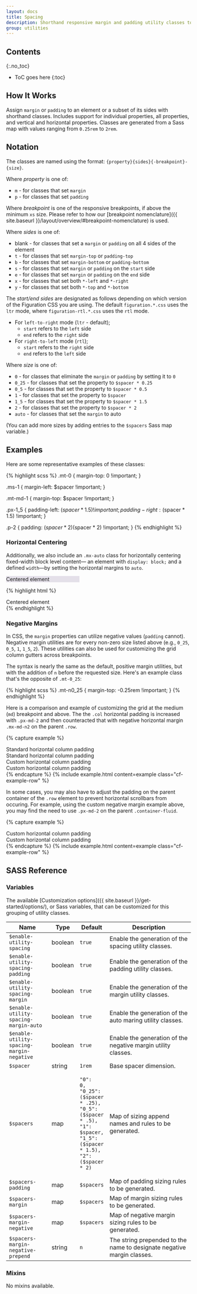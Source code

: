 ```yaml
---
layout: docs
title: Spacing
description: Shorthand responsive margin and padding utility classes to modify an element’s appearance.
group: utilities
---
```


## Contents
{:.no_toc}

* ToC goes here
{:toc}

## How It Works

Assign `margin` or `padding` to an element or a subset of its sides with shorthand classes. Includes support for individual properties, all properties, and vertical and horizontal properties. Classes are generated from a Sass map with values ranging from `0.25rem` to `2rem`.

## Notation

The classes are named using the format: `{property}{sides}{-breakpoint}-{size}`.

Where *property* is one of:

* `m` - for classes that set `margin`
* `p` - for classes that set `padding`

Where *breakpoint* is one of the responsive breakpoints, if above the minimum `xs` size.  Please refer to how our [breakpoint nomenclature]({{ site.baseurl }}/layout/overview/#breakpoint-nomenclature) is used.

Where *sides* is one of:

* blank - for classes that set a `margin` or `padding` on all 4 sides of the element
* `t` - for classes that set `margin-top` or `padding-top`
* `b` - for classes that set `margin-bottom` or `padding-bottom`
* `s` - for classes that set `margin` or `padding` on the `start` side
* `e` - for classes that set `margin` or `padding` on the `end` side
* `x` - for classes that set both `*-left` and `*-right`
* `y` - for classes that set both `*-top` and `*-bottom`

The *start/end sides* are designated as follows depending on which version of the Figuration CSS you are using.  The default `figuration.*.css` uses the `ltr` mode, where `figuration-rtl.*.css` uses the `rtl` mode.

- For `left-to-right` mode (`ltr` - default);
  - `start` refers to the `left` side
  - `end` refers to the `right` side
- For `right-to-left` mode (`rtl`);
  - `start` refers to the `right` side
  - `end` refers to the `left` side

Where *size* is one of:

* `0` - for classes that eliminate the `margin` or `padding` by setting it to `0`
* `0_25` - for classes that set the property to `$spacer * 0.25`
* `0_5` - for classes that set the property to `$spacer * 0.5`
* `1` - for classes that set the property to `$spacer`
* `1_5` - for classes that set the property to `$spacer * 1.5`
* `2` - for classes that set the property to `$spacer * 2`
* `auto` - for classes that set the `margin` to auto

(You can add more sizes by adding entries to the `$spacers` Sass map variable.)

## Examples

Here are some representative examples of these classes:

{% highlight scss %}
.mt-0 {
  margin-top: 0 !important;
}

.ms-1 {
  margin-left: $spacer !important;
}

.mt-md-1 {
  margin-top: $spacer !important;
}

.px-1_5 {
  padding-left: ($spacer * 1.5) !important;
  padding-right: ($spacer * 1.5) !important;
}

.p-2 {
  padding: ($spacer * 2) ($spacer * 2) !important;
}
{% endhighlight %}

### Horizontal Centering

Additionally, we also include an `.mx-auto` class for horizontally centering fixed-width block level content&mdash; an element with `display: block;` and a defined `width`&mdash;by setting the horizontal margins to `auto`.

<div class="cf-example">
  <div class="mx-auto" style="width: 200px; background-color: rgba(86,61,124,.15);">
    Centered element
  </div>
</div>

{% highlight html %}
<div class="mx-auto" style="width: 200px;">
  Centered element
</div>
{% endhighlight %}

### Negative Margins

In CSS, the `margin` properties can utilize negative values (`padding` cannot). Negative margin utilities are for every non-zero size listed above (e.g., `0_25`, `0_5`, `1`, `1_5`, `2`). These utilities can also be used for customizing the grid column gutters across breakpoints.

The syntax is nearly the same as the default, positive margin utilities, but with the addition of `n` before the requested size. Here's an example class that's the opposite of `.mt-0_25`:

{% highlight scss %}
.mt-n0_25 {
    margin-top: -0.25rem !important;
}
{% endhighlight %}

Here is a comparison and example of customizing the grid at the medium (`md`) breakpoint and above. The the `.col` horizontal padding is increased with `.px-md-2` and then counteracted that with negative horizontal margin `.mx-md-n2` on the parent `.row`.

{% capture example %}
<div class="row mb-1">
    <div class="col">Standard horizontal column padding</div>
    <div class="col">Standard horizontal column padding</div>
</div>

<div class="row mx-md-n2">
    <div class="col px-md-2">Custom horizontal column padding</div>
    <div class="col px-md-2">Custom horizontal column padding</div>
</div>
{% endcapture %}
{% include example.html content=example class="cf-example-row" %}

In some cases, you may also have to adjust the padding on the parent container of the `.row` element to prevent horizontal scrollbars from occuring.  For example, using the custom negative margin example above, you may find the need to use `.px-md-2` on the parent `.container-fluid`.

{% capture example %}
<div class="container-fluid px-md-2">
    <div class="row mx-md-n2">
        <div class="col px-md-2">Custom horizontal column padding</div>
        <div class="col px-md-2">Custom horizontal column padding</div>
    </div>
</div>
{% endcapture %}
{% include example.html content=example class="cf-example-row" %}

## SASS Reference

### Variables

The available [Customization options]({{ site.baseurl }}/get-started/options/), or Sass variables, that can be customized for this grouping of utility classes.

<div class="table-scroll">
    <table class="table table-bordered table-striped">
        <thead>
            <tr>
                <th style="width: 100px;">Name</th>
                <th style="width: 50px;">Type</th>
                <th style="width: 50px;">Default</th>
                <th>Description</th>
            </tr>
        </thead>
        <tbody>
            <tr>
                <td><code>$enable-utility-spacing</code></td>
                <td>boolean</td>
                <td><code>true</code></td>
                <td>
                    Enable the generation of the spacing utility classes.
                </td>
            </tr>
            <tr>
                <td><code>$enable-utility-spacing-padding</code></td>
                <td>boolean</td>
                <td><code>true</code></td>
                <td>
                    Enable the generation of the padding utility classes.
                </td>
            </tr>
            <tr>
                <td><code>$enable-utility-spacing-margin</code></td>
                <td>boolean</td>
                <td><code>true</code></td>
                <td>
                    Enable the generation of the margin utility classes.
                </td>
            </tr>
            <tr>
                <td><code>$enable-utility-spacing-margin-auto</code></td>
                <td>boolean</td>
                <td><code>true</code></td>
                <td>
                    Enable the generation of the auto maring utility classes.
                </td>
            </tr>
            <tr>
                <td><code>$enable-utility-spacing-margin-negative</code></td>
                <td>boolean</td>
                <td><code>true</code></td>
                <td>
                    Enable the generation of the negative margin utility classes.
                </td>
            </tr>
             <tr>
                <td><code>$spacer</code></td>
                <td>string</td>
                <td><code>1rem</code></td>
                <td>
                    Base spacer dimension.
                </td>
            </tr>
            <tr>
                <td><code>$spacers</code></td>
                <td>map</td>
                <td><pre><code>"0":    0,
"0_25": ($spacer * .25),
"0_5":  ($spacer * .5),
"1":    $spacer,
"1_5":  ($spacer * 1.5),
"2":    ($spacer * 2)</code></pre>
                </td>
                <td>
                    Map of sizing append names and rules to be generated.
                </td>
            </tr>
            <tr>
                <td><code>$spacers-padding</code></td>
                <td>map</td>
                <td><code>$spacers</code></td>
                <td>
                    Map of padding sizing rules to be generated.
                </td>
            </tr>
            <tr>
                <td><code>$spacers-margin</code></td>
                <td>map</td>
                <td><code>$spacers</code></td>
                <td>
                    Map of margin sizing rules to be generated.
                </td>
            </tr>
            <tr>
                <td><code>$spacers-margin-negative</code></td>
                <td>map</td>
                <td><code>$spacers</code></td>
                <td>
                    Map of negative margin sizing rules to be generated.
                </td>
            </tr>
            <tr>
                <td><code>$spacers-margin-negative-prepend</code></td>
                <td>string</td>
                <td><code>n</code></td>
                <td>
                    The string prepended to the name to designate negative margin classes.
                </td>
            </tr>
        </tbody>
    </table>
</div>

### Mixins

No mixins available.
